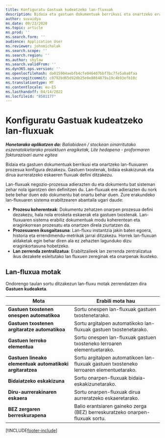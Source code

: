 ```yaml
---
title: Konfiguratu Gastuak kudeatzeko lan-fluxuak
description: Bidaia eta gastuen dokumentuak berrikusi eta onartzeko erabiltzen den lan-fluxuaren prozesua konfigura dezakezu.
author: suvaidya
ms.date: 09/23/2020
ms.topic: article
ms.prod: ''
ms.search.form: ''
audience: Application User
ms.reviewer: johnmichalak
ms.search.scope: ''
ms.search.region: ''
ms.author: shylaw
ms.search.validFrom: ''
ms.dyn365.ops.version: ''
ms.openlocfilehash: da015904aebfb4cfe046407bbf7bc7fe5a0a0faa
ms.sourcegitcommit: c0792bd65d92db25e0e8864879a19c4b93efb10c
ms.translationtype: MT
ms.contentlocale: eu-ES
ms.lasthandoff: 04/14/2022
ms.locfileid: "8581177"
---
```

# <a name="set-up-workflows-for-expense-management"></a>Konfiguratu Gastuak kudeatzeko lan-fluxuak

_**Honetarako aplikatzen da:** Baliabideen / stockean oinarritutako eszenatokietarako proiektuen eragiketak, Lite hedapena - proformaren fakturazioari aurre egitea_

Bidaia eta gastuen dokumentuak berrikusi eta onartzeko lan-fluxuaren prozesua konfigura dezakezu. Gastuen txostenak, bidaia eskakizunak eta dirua aurreratzeko eskaeren fluxuak defini ditzakezu.

Lan-fluxuak negozio-prozesua adierazten du eta dokumentu bat sisteman zehar nola igarotzen den definitzen du. Lan-fluxuak ere adierazten du nork bete behar duen edo dokumentu bat onartu behar duen. Zure erakundeko lan-fluxuaren sistema erabiltzearen abantaila ugari daude:

- **Prozesu koherenteak**: Dokumentu zehatzen onarpen prozesua defini dezakezu, hala nola erosketa eskaerak eta gastuen txostenak. Lan-fluxuaren sistema erabiliz dokumentuak modu koherentean eta eraginkorrean prozesatu eta onartzen direla ziurtatzen da.
- **Prozesuaren ikusgaitasuna**: Lan-fluxu instantzia jakin baten egoera, historia eta errendimendu-metrikak jarrai ditzakezu. Horrek lan-fluxuan aldaketak egin behar diren ala ez zehazten lagunduko dizu eraginkortasuna hobetzeko.
- **Lan zerrenda zentralizatua**: Erabiltzaileek lan zerrenda zentralizatua ikus dezakete esleitutako lan fluxuen zereginak eta onarpenak ikusteko. 

## <a name="workflow-types"></a>Lan-fluxua motak

Ondorengo taulan sortu ditzakezun lan-fluxu motak zerrendatzen dira **Gastuen kudeaketa**.


|              <strong>Mota</strong>              |                   <strong>Erabili mota hau</strong>                   |
|-------------------------------------------------|-----------------------------------------------------------------------|
|   <strong>Gastuen txostenen onespen automatikoa</strong> |            Sortu onespen lan-fluxuak gastuen txostenetarako.             |
|  <strong>Gastuen txostenen argitaratze automatikoa</strong>   |        Sortu argitalpen automatikoko lan-fluxuak gastuen txostenetarako.        |
|       <strong>Gastuen lerroko elementua</strong>        |     Sortu onespen lan-fluxuak gastuen txosteneko lerroaren elementuetarako.      |
| <strong>Gastuen lineako elementuak automatikoki argitaratzea</strong> | Sortu argitalpen automatikoen lan-fluxuak gastuen txosteneko lerroaren elementuetarako. |
|       <strong>Bidaiatzeko eskakizuna</strong>       |          Sortu onarpen-fluxuak bidaia-eskakizunetarako.           |
|      <strong>Diru-aurrerakinaren eskaera</strong>      |         Sortu onarpen-fluxuak dirua aurreratzeko eskaeretarako.          |
|        <strong>BEZ zergaren berreskurapena</strong>        | Balio erantsiaren gaineko zerga (BEZ) berreskuratzeko onarpen-fluxuak sortu.  |


[!INCLUDE[footer-include](../includes/footer-banner.md)]